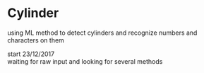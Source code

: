 # Cylinder
using  ML method to detect cylinders and recognize numbers and characters on them


start
23/12/2017       
waiting for raw input and looking for several methods
